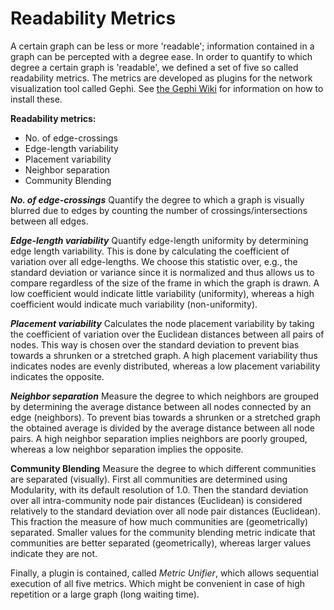 Readability Metrics
===================

A certain graph can be less or more 'readable'; information contained in a graph can be percepted with a degree ease. In order to quantify to which degree a certain graph is 'readable', we defined a set of five so called readability metrics. The metrics are developed as plugins for the network visualization tool called Gephi.  See [the Gephi Wiki](https://github.com/gephi/gephi/wiki/Plugin-Quick-Start "Gephi Plugin Quick Start") for information on how to install these.  

**Readability metrics:**
- No. of edge-crossings  
- Edge-length variability  
- Placement variability  
- Neighbor separation  
- Community Blending  

***No. of edge-crossings***
Quantify the degree to which a graph is visually blurred due to edges by counting the number of crossings/intersections between all edges.

***Edge-length variability***
Quantify edge-length uniformity by determining edge length variability.  This is done by calculating the coefficient of variation over all edge-lengths. We choose this statistic over, e.g., the standard deviation or variance since it is normalized and thus allows us to compare regardless of the size of the frame in which the graph is drawn. A low coefficient would indicate little variability (uniformity), whereas a high coefficient would indicate much variability (non-uniformity).

***Placement variability***
Calculates the node placement variability by taking the coefficient of variation over the Euclidean distances between all pairs of nodes. This way is chosen over the standard deviation to prevent bias towards a shrunken or a stretched graph. A high placement variability thus indicates nodes are evenly distributed, whereas a low placement variability indicates the opposite.

***Neighbor separation***
Measure the degree to which neighbors are grouped by determining the average distance between all nodes connected by an edge (neighbors). To prevent bias towards a shrunken or a stretched graph the obtained average is divided by the average distance between all node pairs. A high neighbor separation implies neighbors are poorly grouped, whereas a low neighbor separation implies the opposite.

**Community Blending**
Measure the degree to which different communities are separated (visually). First all communities are determined using Modularity, with its default resolution of 1.0. Then the standard deviation over all intra-community node pair distances (Euclidean) is considered relatively to the standard deviation over all node pair distances (Euclidean). This fraction the measure of how much communities are (geometrically) separated. Smaller values for the community blending metric indicate that communities are better separated (geometrically), whereas larger values indicate they are not.

Finally, a plugin is contained, called *Metric Unifier*, which allows sequential execution of all five metrics. Which might be convenient in case of high repetition or a large graph (long waiting time).